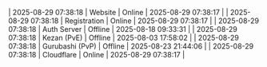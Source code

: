 | 2025-08-29 07:38:18 | Website | Online | 2025-08-29 07:38:17 |
| 2025-08-29 07:38:18 | Registration | Online | 2025-08-29 07:38:17 |
| 2025-08-29 07:38:18 | Auth Server | Offline | 2025-08-18 09:33:31 |
| 2025-08-29 07:38:18 | Kezan (PvE) | Offline | 2025-08-03 17:58:02 |
| 2025-08-29 07:38:18 | Gurubashi (PvP) | Offline | 2025-08-23 21:44:06 |
| 2025-08-29 07:38:18 | Cloudflare | Online | 2025-08-29 07:38:17 |
